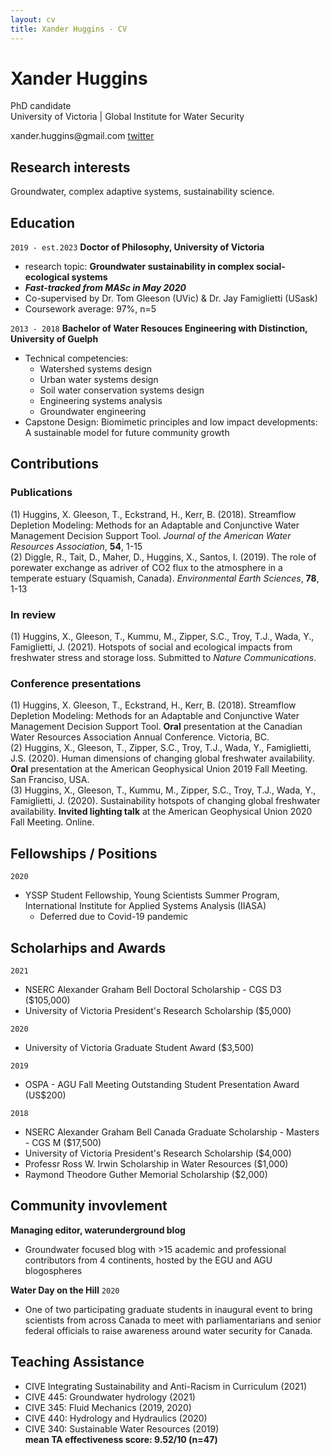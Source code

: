 ```yaml
---
layout: cv
title: Xander Huggins - CV
---
```

# Xander Huggins
PhD candidate <br/>
University of Victoria | Global Institute for Water Security 

<div id="webaddress">
xander.huggins@gmail.com
<a href="https://twitter.com/xander_huggins">twitter</a>
</div>

## Research interests

Groundwater, complex adaptive systems, sustainability science.

## Education

`2019 - est.2023`
__Doctor of Philosophy, University of Victoria__
- research topic: **Groundwater sustainability in complex social-ecological systems**
- ___Fast-tracked from MASc in May 2020___
- Co-supervised by Dr. Tom Gleeson (UVic) & Dr. Jay Famiglietti (USask)
- Coursework average: 97%, n=5

`2013 - 2018`
__Bachelor of Water Resouces Engineering with Distinction, University of Guelph__
- Technical competencies: 
  - Watershed systems design
  - Urban water systems design
  - Soil water conservation systems design
  - Engineering systems analysis
  - Groundwater engineering
- Capstone Design: Biomimetic principles and low impact developments: A sustainable model for future community growth

## Contributions
### Publications
(1) Huggins, X. Gleeson, T., Eckstrand, H., Kerr, B. (2018). Streamflow Depletion Modeling: Methods for an Adaptable and Conjunctive Water Management Decision Support Tool. *Journal of the American Water Resources Association*, **54**, 1-15 <br/>
(2) Diggle, R., Tait, D., Maher, D., Huggins, X., Santos, I. (2019). The role of porewater exchange as  adriver of CO2 flux to the atmosphere in a temperate estuary (Squamish, Canada). *Environmental Earth Sciences*, **78**, 1-13

### In review 
(1) Huggins, X., Gleeson, T., Kummu, M., Zipper, S.C., Troy, T.J., Wada, Y., Famiglietti, J. (2021). Hotspots of social and ecological impacts from freshwater stress and storage loss. Submitted to *Nature Communications*.

### Conference presentations
(1) Huggins, X. Gleeson, T., Eckstrand, H., Kerr, B. (2018). Streamflow Depletion Modeling: Methods for an Adaptable and Conjunctive Water Management Decision Support Tool. **Oral** presentation at the Canadian Water Resources Association Annual Conference. Victoria, BC. <br/>
(2) Huggins, X., Gleeson, T., Zipper, S.C., Troy, T.J., Wada, Y., Famiglietti, J.S. (2020). Human dimensions of changing global freshwater availability. **Oral** presentation at the American Geophysical Union 2019 Fall Meeting. San Franciso, USA. <br/>
(3) Huggins, X., Gleeson, T., Kummu, M., Zipper, S.C., Troy, T.J., Wada, Y., Famiglietti, J. (2020). Sustainability hotspots of changing global freshwater availability. **Invited lighting talk** at the American Geophysical Union 2020 Fall Meeting. Online.

## Fellowships / Positions
`2020`
- YSSP Student Fellowship, Young Scientists Summer Program, International Institute for Applied Systems Analysis (IIASA)
  - Deferred due to Covid-19 pandemic

## Scholarhips and Awards
`2021`
- NSERC Alexander Graham Bell Doctoral Scholarship - CGS D3 ($105,000)
- University of Victoria President's Research Scholarship ($5,000)

`2020`
- University of Victoria Graduate Student Award ($3,500)

`2019`
- OSPA - AGU Fall Meeting Outstanding Student Presentation Award (US$200)

`2018`
- NSERC Alexander Graham Bell Canada Graduate Scholarship - Masters - CGS M ($17,500)
- University of Victoria President's Research Scholarship ($4,000)
- Professr Ross W. Irwin Scholarship in Water Resources ($1,000)
- Raymond Theodore Guther Memorial Scholarship ($2,000)

## Community invovlement
__Managing editor, waterunderground blog__
- Groundwater focused blog with >15 academic and professional contributors from 4 continents, hosted by the EGU and AGU blogospheres

__Water Day on the Hill__
`2020`
- One of two participating graduate students in inaugural event to bring scientists from across Canada to meet with parliamentarians and senior federal officials to raise awareness around water security for Canada.

## Teaching Assistance 
- CIVE Integrating Sustainability and Anti-Racism in Curriculum (2021)
- CIVE 445: Groundwater hydrology (2021)
- CIVE 345: Fluid Mechanics (2019, 2020)
- CIVE 440: Hydrology and Hydraulics (2020)
- CIVE 340: Sustainable Water Resources (2019) <br/>
__mean TA effectiveness score: 9.52/10 (n=47)__

<!-- ### Footer

Last updated: June 2021 -->
